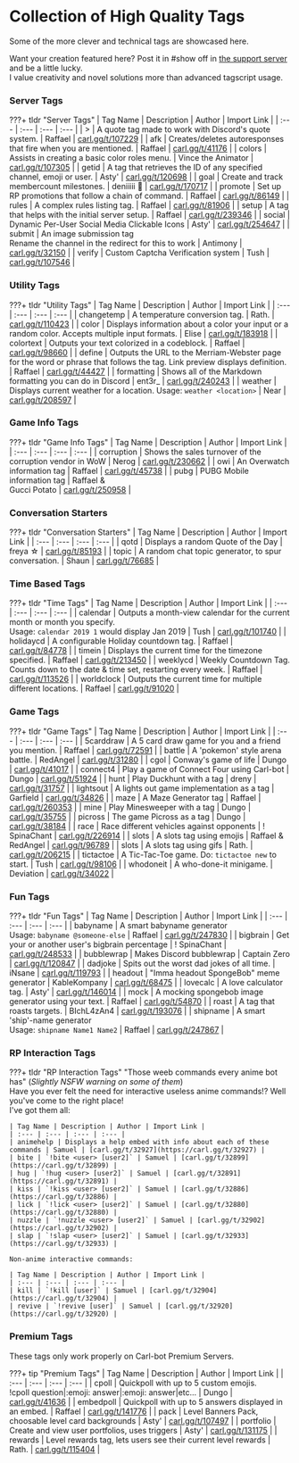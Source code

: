 # Collection of High Quality Tags

Some of the more clever and technical tags are showcased here.

Want your creation featured here? Post it in #show off in [the support server](https://carl.gg/discord) and be a little lucky.<br>I value creativity and novel solutions more than advanced tagscript usage.

### Server Tags

???+ tldr "Server Tags"
	| Tag Name | Description | Author | Import Link |
	| :--- | :--- | :--- | :--- |
	| &gt; | A quote tag made to work with Discord's quote system. | Raffael | [carl.gg/t/107229](https://carl.gg/t/107229) |
	| afk | Creates/deletes autoresponses that fire when you are mentioned. | Raffael | [carl.gg/t/41176](https://carl.gg/t/41176) |
	| colors | Assists in creating a basic color roles menu. | Vince the Animator | [carl.gg/t/107305](https://carl.gg/t/107305) |
	| getid | A tag that retrieves the ID of any specified channel, emoji or user. | Asty' | [carl.gg/t/120698](https://carl.gg/t/120698) |
	| goal | Create and track membercount milestones. | deniiiii 🦕 | [carl.gg/t/170717](https://carl.gg/t/170717) |
	| promote | Set up RP promotions that follow a chain of command. | Raffael | [carl.gg/t/86149](https://carl.gg/t/86149) |
	| rules | A complex rules listing tag. | Raffael | [carl.gg/t/81906](https://carl.gg/t/81906) |
	| setup | A tag that helps with the initial server setup. | Raffael | [carl.gg/t/239346](https://carl.gg/t/239346) |
	| social | Dynamic Per-User Social Media Clickable Icons | Asty' | [carl.gg/t/254647](https://carl.gg/t/254647) |
	| submit | An image submission tag<br>Rename the channel in the redirect for this to work | Antimony | [carl.gg/t/32150](https://carl.gg/t/32150) |
	| verify | Custom Captcha Verification system | Tush | [carl.gg/t/107546](https://carl.gg/t/107546) |

### Utility Tags

???+ tldr "Utility Tags"
	| Tag Name | Description | Author | Import Link |
	| :--- | :--- | :--- | :--- |
	| changetemp | A temperature conversion tag. | Rath. | [carl.gg/t/110423](https://carl.gg/t/110423) |
	| color | Displays information about a color your input or a random color. Accepts multiple input formats. | Elise | [carl.gg/t/183918](https://carl.gg/t/183918) |
	| colortext | Outputs your text colorized in a codeblock. | Raffael | [carl.gg/t/98660](https://carl.gg/t/98660) |
	| define | Outputs the URL to the Merriam-Webster page for the word or phrase that follows the tag. Link preview displays definition. | Raffael | [carl.gg/t/44427](https://carl.gg/t/44427) |
	| formatting | Shows all of the Markdown formatting you can do in Discord | ent3r_ | [carl.gg/t/240243](https://carl.gg/t/240243) |
	| weather | Displays current weather for a location. Usage: `weather <location>` | Near | [carl.gg/t/208597](https://carl.gg/t/208597) |

### Game Info Tags

???+ tldr "Game Info Tags"
	| Tag Name | Description | Author | Import Link |
	| :--- | :--- | :--- | :--- |
	| corruption | Shows the sales turnover of the corruption vendor in WoW | Nerog | [carl.gg/t/230662](https://carl.gg/t/230662) |
	| owi | An Overwatch information tag | Raffael | [carl.gg/t/45738](https://carl.gg/t/45738) |
	| pubg | PUBG Mobile information tag | Raffael &<br>Gucci Potato | [carl.gg/t/250958](https://carl.gg/t/250958) |

### Conversation Starters

???+ tldr "Conversation Starters"
	| Tag Name | Description | Author | Import Link |
	| :--- | :--- | :--- | :--- |
	| qotd | Displays a random Quote of the Day | freya ☆ | [carl.gg/t/85193](https://carl.gg/t/85193) |
	| topic | A random chat topic generator, to spur conversation. | Shaun | [carl.gg/t/76685](https://carl.gg/t/76685) |

### Time Based Tags

???+ tldr "Time Tags"
	| Tag Name | Description | Author | Import Link |
	| :--- | :--- | :--- | :--- |
	| calendar | Outputs a month-view calendar for the current month or month you specify.<br>Usage: `calendar 2019 1` would display Jan 2019 | Tush | [carl.gg/t/101740](https://carl.gg/t/101740) |
	| holidaycd | A configurable Holiday countdown tag. | Raffael | [carl.gg/t/84778](https://carl.gg/t/84778) |
	| timein | Displays the current time for the timezone specified. | Raffael | [carl.gg/t/213450](https://carl.gg/t/213450) |
	| weeklycd | Weekly Countdown Tag. Counts down to the date & time set, restarting every week. | Raffael | [carl.gg/t/113526](https://carl.gg/t/113526) |
	| worldclock | Outputs the current time for multiple different locations. | Raffael | [carl.gg/t/91020](https://carl.gg/t/91020) |

### Game Tags

???+ tldr "Game Tags"
	| Tag Name | Description | Author | Import Link |
	| :--- | :--- | :--- | :--- |
	| 5carddraw | A 5 card draw game for you and a friend you mention. | Raffael | [carl.gg/t/72591](https://carl.gg/t/72591) |
	| battle | A 'pokemon' style arena battle. | RedAngel | [carl.gg/t/31280](https://carl.gg/t/31280) |
	| cgol | Conway's game of life | Dungo | [carl.gg/t/41017](https://carl.gg/t/41017) |
	| connect4 | Play a game of Connect Four using Carl-bot | Dungo | [carl.gg/t/51924](https://carl.gg/t/51924) |
	| hunt | Play Duckhunt with a tag | dreny | [carl.gg/t/31757](https://carl.gg/t/31757) |
	| lightsout | A lights out game implementation as a tag | Garfield | [carl.gg/t/34826](https://carl.gg/t/34826) |
	| maze | A Maze Generator tag | Raffael | [carl.gg/t/260353](https://carl.gg/t/260353) |
	| mine | Play Minesweeper with a tag | Dungo | [carl.gg/t/35755](https://carl.gg/t/35755) |
	| picross | The game Picross as a tag | Dungo | [carl.gg/t/38184](https://carl.gg/t/38184) |
	| race | Race different vehicles against opponents | ! SpinaChant | [carl.gg/t/226914](https://carl.gg/t/226914) |
	| slots | A slots tag using emojis | Raffael &<br>RedAngel | [carl.gg/t/96789](https://carl.gg/t/96789) |
	| slots | A slots tag using gifs | Rath. | [carl.gg/t/206215](https://carl.gg/t/206215) |
	| tictactoe | A Tic-Tac-Toe game. Do: `tictactoe new` to start. | Tush | [carl.gg/t/98106](https://carl.gg/t/98106) |
	| whodoneit | A who-done-it minigame. | Deviation | [carl.gg/t/34022](https://carl.gg/t/34022) |

### Fun Tags

???+ tldr "Fun Tags"
	| Tag Name | Description | Author | Import Link |
	| :--- | :--- | :--- | :--- |
	| babyname | A smart babyname generator<br>Usage: `babyname @someone-else` | Raffael | [carl.gg/t/247830](https://carl.gg/t/247830) |
	| bigbrain | Get your or another user's bigbrain percentage | ! SpinaChant | [carl.gg/t/248533](https://carl.gg/t/248533) |
	| bubblewrap | Makes Discord bubblewrap | Captain Zero | [carl.gg/t/120847](https://carl.gg/t/120847) |
	| dadjoke | Spits out the worst dad jokes of all time. | iNsane | [carl.gg/t/119793](https://carl.gg/t/119793) |
	| headout | "Imma headout SpongeBob" meme generator | KableKompany | [carl.gg/t/68475](https://carl.gg/t/68475) |
	| lovecalc | A love calculator tag. | Asty' | [carl.gg/t/146014](https://carl.gg/t/146014) |
	| mock | A mocking spongebob image generator using your text. | Raffael | [carl.gg/t/54870](https://carl.gg/t/54870) |
	| roast | A tag that roasts targets. | BIchL4zAn4 | [carl.gg/t/193076](https://carl.gg/t/193076) |
	| shipname | A smart 'ship'-name generator<br>Usage: `shipname Name1 Name2` | Raffael | [carl.gg/t/247867](https://carl.gg/t/247867) |

### RP Interaction Tags

???+ tldr "RP Interaction Tags"
	"Those weeb commands every anime bot has" (*Slightly NSFW warning on some of them*)<br>Have you ever felt the need for interactive useless anime commands!? Well you've come to the right place!<br>I've got them all:

	| Tag Name | Description | Author | Import Link |
	| :--- | :--- | :--- | :--- |
	| animehelp | Displays a help embed with info about each of these commands | Samuel | [carl.gg/t/32927](https://carl.gg/t/32927) |
	| bite | `!bite <user> [user2]` | Samuel | [carl.gg/t/32899](https://carl.gg/t/32899) |
	| hug | `!hug <user> [user2]` | Samuel | [carl.gg/t/32891](https://carl.gg/t/32891) |
	| kiss | `!kiss <user> [user2]` | Samuel | [carl.gg/t/32886](https://carl.gg/t/32886) |
	| lick | `!lick <user> [user2]` | Samuel | [carl.gg/t/32880](https://carl.gg/t/32880) |
	| nuzzle | `!nuzzle <user> [user2]` | Samuel | [carl.gg/t/32902](https://carl.gg/t/32902) |
	| slap | `!slap <user> [user2]` | Samuel | [carl.gg/t/32933](https://carl.gg/t/32933) |

    Non-anime interactive commands:

	| Tag Name | Description | Author | Import Link |
	| :--- | :--- | :--- | :--- |
	| kill | `!kill [user]` | Samuel | [carl.gg/t/32904](https://carl.gg/t/32904) |
	| revive | `!revive [user]` | Samuel | [carl.gg/t/32920](https://carl.gg/t/32920) |

### Premium Tags

These tags only work properly on Carl-bot Premium Servers.

???+ tip "Premium Tags"
	| Tag Name | Description | Author | Import Link |
	| :--- | :--- | :--- | :--- |
	| cpoll | Quickpoll with up to 5 custom emojis.<br>!cpoll question\|:emoji: answer\|:emoji: answer\|etc... | Dungo | [carl.gg/t/41636](https://carl.gg/t/41636) |
	| embedpoll | Quickpoll with up to 5 answers displayed in an embed. | Raffael | [carl.gg/t/141776](https://carl.gg/t/141776) |
	| pack | Level Banners Pack, choosable level card backgrounds | Asty' | [carl.gg/t/107497](https://carl.gg/t/107497) |
	| portfolio | Create and view user portfolios, uses triggers | Asty' | [carl.gg/t/131175](https://carl.gg/t/131175) |
	| rewards | Level rewards tag, lets users see their current level rewards | Rath. | [carl.gg/t/115404](https://carl.gg/t/115404) |